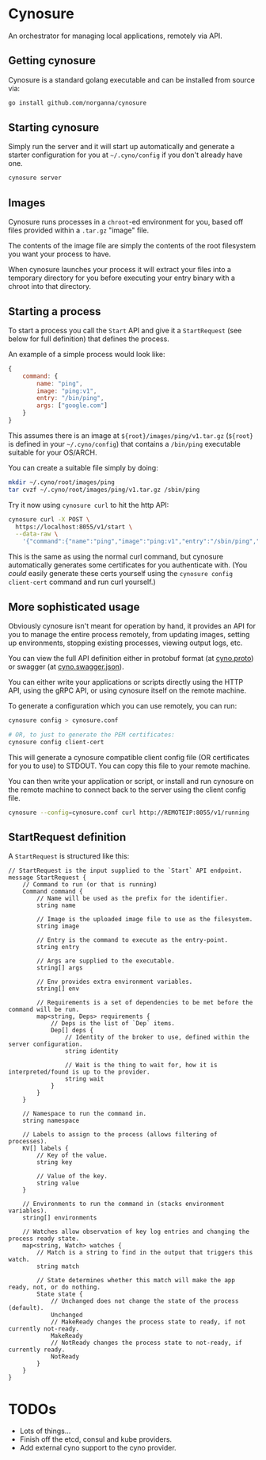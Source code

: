 # Cynosure

An orchestrator for managing local applications, remotely via API.

## Getting cynosure

Cynosure is a standard golang executable and can be installed from source via:

```bash
go install github.com/norganna/cynosure
```

## Starting cynosure

Simply run the server and it will start up automatically and generate a starter configuration for you at `~/.cyno/config` if you don't already have one.

```bash
cynosure server
```

## Images

Cynosure runs processes in a `chroot`-ed environment for you, based off files provided within a `.tar.gz` "image" file.

The contents of the image file are simply the contents of the root filesystem you want your process to have.

When cynosure launches your process it will extract your files into a temporary directory for you before executing your entry binary with a chroot into that directory.

## Starting a process

To start a process you call the `Start` API and give it a `StartRequest` (see below for full definition) that defines the process.

An example of a simple process would look like:
```javascript
{
    command: {
        name: "ping",
        image: "ping:v1",
        entry: "/bin/ping",
        args: ["google.com"]
    }
}
```

This assumes there is an image at `${root}/images/ping/v1.tar.gz` (`${root}` is defined in your `~/.cyno/config`) that contains a `/bin/ping` executable suitable for your OS/ARCH.

You can create a suitable file simply by doing:

```bash
mkdir ~/.cyno/root/images/ping
tar cvzf ~/.cyno/root/images/ping/v1.tar.gz /sbin/ping
```

Try it now using `cynosure curl` to hit the http API:

```bash
cynosure curl -X POST \
  https://localhost:8055/v1/start \
  --data-raw \
    '{"command":{"name":"ping","image":"ping:v1","entry":"/sbin/ping","args":["google.com"]}}'
```

This is the same as using the normal curl command, but cynosure automatically generates some certificates for you authenticate with.
(You *could* easily generate these certs yourself using the `cynosure config client-cert` command and run curl yourself.)

## More sophisticated usage

Obviously cynosure isn't meant for operation by hand, it provides an API for you to manage the entire process remotely, from updating images, setting up environments, stopping existing processes, viewing output logs, etc.

You can view the full API definition either in protobuf format (at [cyno.proto](./proto/cynosure/cyno.proto)) or swagger (at [cyno.swagger.json](./proto/cynosure/cyno.swagger.json)).

You can either write your applications or scripts directly using the HTTP API, using the gRPC API, or using cynosure itself on the remote machine.

To generate a configuration which you can use remotely, you can run:

```bash
cynosure config > cynosure.conf

# OR, to just to generate the PEM certificates:
cynosure config client-cert 
```

This will generate a cynosure compatible client config file (OR certificates for you to use) to STDOUT. You can copy this file to your remote machine.

You can then write your application or script, or install and run cynosure on the remote machine to connect back to the server using the client config file.

```bash
cynosure --config=cynosure.conf curl http://REMOTEIP:8055/v1/running
```

## StartRequest definition

A `StartRequest` is structured like this:

```
// StartRequest is the input supplied to the `Start` API endpoint.
message StartRequest {
    // Command to run (or that is running)
    Command command {
        // Name will be used as the prefix for the identifier.
        string name
        
        // Image is the uploaded image file to use as the filesystem.
        string image
        
        // Entry is the command to execute as the entry-point.
        string entry
        
        // Args are supplied to the executable.
        string[] args
        
        // Env provides extra environment variables.
        string[] env
        
        // Requirements is a set of dependencies to be met before the command will be run.
        map<string, Deps> requirements {
            // Deps is the list of `Dep` items.
            Dep[] deps {
                // Identity of the broker to use, defined within the server configuration.
                string identity
                
                // Wait is the thing to wait for, how it is interpreted/found is up to the provider.
                string wait
            }
        }
    }

    // Namespace to run the command in.
    string namespace

    // Labels to assign to the process (allows filtering of processes).
    KV[] labels {
        // Key of the value.
        string key

        // Value of the key.
        string value
    }
    
    // Environments to run the command in (stacks environment variables).
    string[] environments
    
    // Watches allow observation of key log entries and changing the process ready state.
    map<string, Watch> watches {
        // Match is a string to find in the output that triggers this watch.
        string match

        // State determines whether this match will make the app ready, not, or do nothing.
        State state {
            // Unchanged does not change the state of the process (default).
            Unchanged
            // MakeReady changes the process state to ready, if not currently not-ready.
            MakeReady
            // NotReady changes the process state to not-ready, if currently ready.
            NotReady
        }
    }
}
```



# TODOs

* Lots of things...
* Finish off the etcd, consul and kube providers.
* Add external cyno support to the cyno provider.
